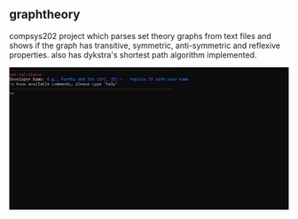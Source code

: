## graphtheory

compsys202 project which parses set theory graphs from text files and shows if the graph has transitive, symmetric, anti-symmetric and reflexive properties. also has dykstra's shortest path algorithm implemented.

![](usage.gif)
